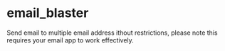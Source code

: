 # email_blaster
Send email to multiple email address ithout restrictions, please note this requires your email app to work effectively.
